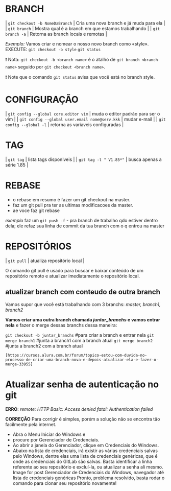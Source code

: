 # BRANCH
| `git checkout -b NomeDaBranch`    | Cria uma nova branch e já muda para ela |
| `git branch`                      | Mostra qual é a branch em que estamos trabalhando |
| `git branch -a`                   | Retorna as branch locais e remotas |

_Exemplo:_ 
    Vamos criar e nomear o nosso novo branch como «style».
    EXECUTE:
    `git checkout -b style`
    `git status`

   :exclamation: Nota: `git checkout -b <branch name>` é o atalho de `git branch <branch name>` seguido por `git checkout <branch name>`.

   :exclamation: Note que o comando `git status` avisa que você está no branch style.

# CONFIGURAÇÃO
| `git config --global core.editor vim`             | muda o editor padrão para ser o vim |
| `git config --global user.email nome@serv.kkk`    | mudar e-mail  | 
| `git config --global -l`                          | retorna as variaveis  configuradas | 


# TAG
| `git tag` |  lista tags disponiveis |
| `git tag -l " V1.85*"` | busca apenas a série 1.85 |





# REBASE
 - o rebase em resumo é fazer um git checkout na master.
 - faz um git pull pra ter as ultimas modificacoes da master.
 - ae voce faz git rebase <sua branch>
 
 _exemplo_
    faz um `git push -f` - pra branch de trabalho qdo estiver dentro dela;
    ele refaz sua linha de commit da tua branch
    com o q entrou na master


# REPOSITÓRIOS
| `git pull`    | atualiza repositório local | 

O comando git pull é usado para buscar e baixar conteúdo de um repositório remoto e atualizar imediatamente o repositório local. 


## atualizar branch com conteudo de outra branch
   Vamos supor que você está trabalhando com 3 branchs: *master, branch1, branch2*

   **Vamos criar uma outra branch chamada *juntar_branchs* e vamos entrar nela** e fazer o merge dessas branchs dessa maneira:

   `git checkout -b juntar_branchs` #para criar a branch e entrar nela
   `git merge branch1` #junta a branch1 com a branch atual
   `git merge branch2` #junta a branch2 com a branch atual

    
    [https://cursos.alura.com.br/forum/topico-estou-com-duvida-no-processo-de-criar-uma-branch-nova-e-depois-atualizar-ela-e-fazer-o-merge-33955]




# Atualizar senha de autenticação no git
**ERRO**:
_remote: HTTP Basic: Access denied_
_fatal: Authentication failed_



**CORREÇÃO**
Para corrigir é simples, porém a solução não se encontra tão facilmente pela internet. 
- Abra o Menu Iniciar do Windows e 
- procure por Gerenciador de Credenciais.
- Ao abrir a janela do Gerenciador, clique em Credenciais do Windows.
- Abaixo na lista de credenciais, irá existir as várias credenciais salvas pelo Windows, dentre elas uma lista de credenciais genéricas, que é onde as credenciais do GitLab são salvas. Basta identificar a linha referente ao seu repositório e excluí-la, ou atualizar a senha ali mesmo.
Image for post
Gerenciador de Credenciais do Windows, navegador até lista de credenciais genéricas
Pronto, problema resolvido, basta rodar o comando para clonar seu repositório novamente!